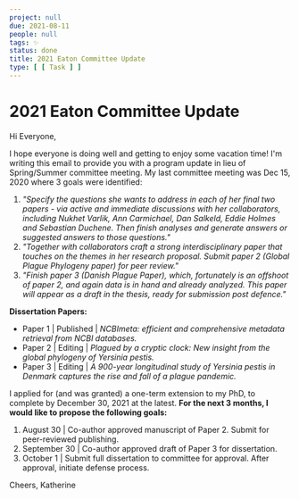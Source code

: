 ```yaml
---
project: null
due: 2021-08-11
people: null
tags: ✨
status: done
title: 2021 Eaton Committee Update
type: [ [ Task ] ]
---
```


# 2021 Eaton Committee Update

Hi Everyone,

I hope everyone is doing well and getting to enjoy some vacation time! I'm writing this email to provide you with a program update in lieu of Spring/Summer committee meeting. My last committee meeting was Dec 15, 2020 where 3 goals were identified:

1. *"Specify the questions she wants to address in each of her final two papers - via active and immediate discussions with her collaborators, including Nukhet Varlik, Ann Carmichael, Dan Salkeld, Eddie Holmes and Sebastian Duchene. Then finish analyses and generate answers or suggested answers to those questions."*
2. *"Together with collaborators craft a strong interdisciplinary paper that touches on the themes in her research proposal. Submit paper 2 (Global Plague Phylogeny paper) for peer review."*
3. *"Finish paper 3 (Danish Plague Paper), which, fortunately is an offshoot of paper 2, and again data is in hand and already analyzed. This paper will appear as a draft in the thesis, ready for submission post defence."*

**Dissertation Papers:**
- Paper 1 | Published | *NCBImeta: efficient and comprehensive metadata retrieval from NCBI databases.*
- Paper 2 | Editing | *Plagued by a cryptic clock: New insight from the global phylogeny of Yersinia pestis.*
- Paper 3 | Editing | *A 900-year longitudinal study of Yersinia pestis in Denmark captures the rise and fall of a plague pandemic.*

I applied for (and was granted) a one-term extension to my PhD, to complete by December 30, 2021 at the latest. 
**For the next 3 months, I would like to propose the following goals:**
1. August 30 | Co-author approved manuscript of Paper 2. Submit for peer-reviewed publishing.
2. September 30 |  Co-author approved draft of Paper 3 for dissertation.
3. October 1 | Submit full dissertation to committee for approval. After approval, initiate defense process.


Cheers,
Katherine